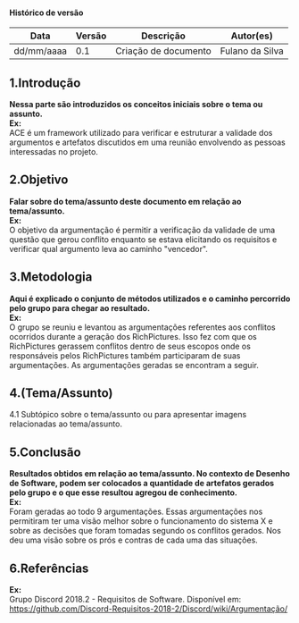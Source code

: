 #### Histórico de versão

| Data       | Versão | Descrição            | Autor(es)       |
| ---------- | ------ | -------------------- | --------------- |
| dd/mm/aaaa | 0.1    | Criação de documento | Fulano da Silva |

## 1.Introdução

**Nessa parte são introduzidos os conceitos iniciais sobre o tema ou assunto.** <br/>
**Ex:** <br/>
ACE é um framework utilizado para verificar e estruturar a validade dos argumentos e artefatos discutidos em uma reunião envolvendo as pessoas interessadas no projeto.

## 2.Objetivo

**Falar sobre do tema/assunto deste documento em relação ao tema/assunto.**<br/>
**Ex:** <br/>
O objetivo da argumentação é permitir a verificação da validade de uma questão que gerou conflito enquanto se estava elicitando os requisitos e verificar qual argumento leva ao caminho "vencedor".

## 3.Metodologia

**Aqui é explicado o conjunto de métodos utilizados e o caminho percorrido pelo grupo para chegar ao resultado.**<br/>
**Ex:** <br/>
O grupo se reuniu e levantou as argumentações referentes aos conflitos ocorridos durante a geração dos RichPictures. Isso fez com que os RichPictures gerassem conflitos dentro de seus escopos onde os responsáveis pelos RichPictures também participaram de suas argumentações. As argumentações geradas se encontram a seguir.

## 4.(Tema/Assunto)

4.1 Subtópico sobre o tema/assunto ou para apresentar imagens relacionadas ao tema/assunto.

## 5.Conclusão

**Resultados obtidos em relação ao tema/assunto. No contexto de Desenho de Software, podem ser colocados a quantidade de artefatos gerados pelo grupo e o que esse resultou agregou de conhecimento.**<br/>
**Ex:** <br/>
Foram geradas ao todo 9 argumentações. Essas argumentações nos permitiram ter uma visão melhor sobre o funcionamento do sistema X e sobre as decisões que foram tomadas segundo os conflitos gerados. Nos deu uma visão sobre os prós e contras de cada uma das situações.

## 6.Referências

**Ex:** <br/>
Grupo Discord 2018.2 - Requisitos de Software. Disponível em: https://github.com/Discord-Requisitos-2018-2/Discord/wiki/Argumentação/
